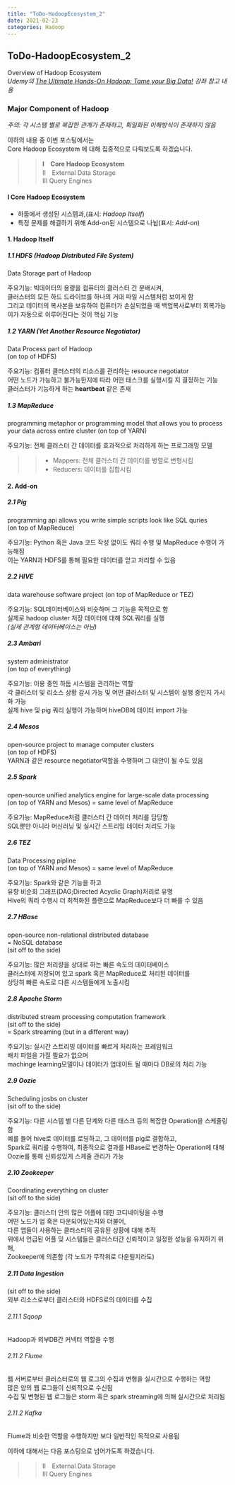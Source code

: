 ```yaml
---
title: "ToDo-HadoopEcosystem_2"
date: 2021-02-23
categories: Hadoop
---
```


## ToDo-HadoopEcosystem_2 

Overview of Hadoop Ecosystem<br>
*Udemy의 [The Ultimate Hands-On Hadoop: Tame your Big Data!](https://www.udemy.com/course/the-ultimate-hands-on-hadoop-tame-your-big-data/) 강좌 참고 내용*


### Major Component of Hadoop<br>
*주의: 각 시스템 별로 복잡한 관계가 존재하고, 획일화된 이해방식이 존재하지 않음*<br>

이하의 내용 중 이번 포스팅에서는 <br>
Core Hadoop Ecosystem 에 대해 집중적으로 다뤄보도록 하겠습니다.<br>
>> **Ⅰ　Core Hadoop Ecosystem** <br>
>> Ⅱ　External Data Storage<br>
>> Ⅲ Query Engines<br>


#### Ⅰ Core Hadoop Ecosystem<br>
- 하둡에서 생성된 시스템과,(표시: *Hadoop Itself*)<br>
- 특정 문제를 해결하기 위해 Add-on된 시스템으로 나뉨(표시: *Add-on*)

#### 1. Hadoop Itself

##### 1.1 HDFS (Hadoop Distributed File System) <br>
Data Storage part of Hadoop <br>

주요기능: 빅데이터의 용량을 컴퓨터의 클러스터 간 분배시켜, <br>
클러스터의 모든 하드 드라이브를 하나의 거대 파일 시스템처럼 보이게 함<br>
그리고 데이터의 복사본을 보유하여 컴퓨터가 손실되었을 때 백업복사로부터 회복가능<br>
이가 자동으로 이루어진다는 것이 핵심 기능<br>


##### 1.2 YARN (Yet Another Resource Negotiator) <br>
Data Process part of Hadoop <br>
(on top of HDFS) <br>

주요기능: 컴퓨터 클러스터의 리소스를 관리하는 resource negotiator <br>
어떤 노드가 가능하고 불가능한지에 따라 어떤 태스크를 실행시킬 지 결정하는 기능<br>
클러스터가 기능하게 하는 **heartbeat** 같은 존재<br>


##### 1.3 MapReduce <br>
programming metaphor or programming model that allows you to process your data across entire cluster
(on top of YARN) <br>

주요기능: 전체 클러스터 간 데이터를 효과적으로 처리하게 하는 프로그래밍 모델<br>
>> - Mappers: 전체 클러스터 간 데이터를 병렬로 변형시킴<br>
>> - Reducers: 데이터를 집합시킴<br>

#### 2. Add-on 

##### 2.1 Pig <br>
programming api allows you write simple scripts look like SQL quries <br>
(on top of MapReduce) <br>

주요기능: Python 혹은 Java 코드 작성 없이도 쿼리 수행 및 MapReduce 수행이 가능해짐<br>
이는 YARN과 HDFS를 통해 필요한 데이터를 얻고 처리할 수 있음<br>

##### 2.2 HIVE <br>
data warehouse software project
(on top of MapReduce or TEZ) <br>

주요기능: SQL데이터베이스와 비슷하며 그 기능을 목적으로 함<br>
실제로 hadoop cluster 저장 데이터에 대해 SQL쿼리를 실행<br>
*(실제 관계형 데이터베이스는 아님)*

##### 2.3 Ambari <br>
system administrator <br> 
(on top of everything) <br>

주요기능: 이용 중인 하둡 시스템을 관리하는 역할<br>
각 클러스터 및 리소스 상황 감시 가능 및 어떤 클러스터 및 시스템이 실행 중인지 가시화 가능<br>
실제 hive 및 pig 쿼리 실행이 가능하며 hiveDB에 데이터 import 가능<br>

##### 2.4 Mesos <br>
open-source project to manage computer clusters<br>
(on top of HDFS) <br>
YARN과 같은 resource negotiator역할을 수행하며 그 대안이 될 수도 있음<br>

##### 2.5 Spark <br>
open-source unified analytics engine for large-scale data processing<br>
(on top of YARN and Mesos) = same level of MapReduce <br>

주요기능: MapReduce처럼 클러스터 간 데이터 처리를 담당함<br>
SQL뿐만 아니라 머신러닝 및 실시간 스트리밍 데이터 처리도 가능<br>

##### 2.6 TEZ <br>
Data Processing pipline<br>
(on top of YARN and Mesos) = same level of MapReduce <br>

주요기능: Spark와 같은 기능을 하고<br>
유향 비순회 그래프(DAG;Directed Acyclic Graph)처리로 유명<br>
Hive의 쿼리 수행시 더 최적화된 플랜으로 MapReduce보다 더 빠를 수 있음<br>

##### 2.7 HBase <br>
open-source non-relational distributed database<br>
= NoSQL database<br>
(sit off to the side)<br>

주요기능: 많은 처리량을 상대로 하는 빠른 속도의 데이터베이스 <br>
클러스터에 저장되어 있고 spark 혹은 MapReduce로 처리된 데이터를 <br>
상당히 빠른 속도로 다른 시스템들에게 노출시킴<br>

##### 2.8 Apache Storm <br>
distributed stream processing computation framework<br>
(sit off to the side)<br>
= Spark streaming (but in a different way)

주요기능: 실시간 스트리밍 데이터를 빠르게 처리하는 프레임워크 <br>
배치 파일을 가질 필요가 없으며 <br>
machinge learning모델이나 데이터가 업데이트 될 때마다 DB로의 처리 가능<br>

##### 2.9 Oozie <br>
Scheduling josbs on cluster<br>
(sit off to the side)<br>

주요기능: 다른 시스템 별 다른 단계와 다른 태스크 등의 복잡한 Operation을 스케줄링함 <br>
예를 들어 hive로 데이터를 로딩하고, 그 데이터를 pig로 결합하고, <br>
Spark로 쿼리를 수행하여, 최종적으로 결과를 HBase로 변경하는 Operation에 대해 <br>
Oozie를 통해 신뢰성있게 스케줄 관리가 가능<br>

##### 2.10 Zookeeper <br>
Coordinating everything on cluster<br>
(sit off to the side)<br>

주요기능: 클러스터 안의 많은 어플에 대한 코디네이팅을 수행 <br>
어떤 노드가 업 혹은 다운되어있는지와 더불어, <br> 
다른 앱들이 사용하는 클러스터의 공유된 상황에 대해 추적<br>
위에서 언급된 어플 및 시스템들은 클러스터간 신뢰적이고 일정한 성능을 유지하기 위해, <br>
Zookeeper에 의존함 (각 노드가 무작위로 다운될지라도)<br>

##### 2.11 Data Ingestion <br>
(sit off to the side)<br>
외부 리소스로부터 클러스터와 HDFS로의 데이터를 수집  

###### 2.11.1 Sqoop <br>
Hadoop과 외부DB간 커넥터 역할을 수행 <br>

###### 2.11.2 Flume <br>
웹 서버로부터 클러스터로의 웹 로그의 수집과 변형을 실시간으로 수행하는 역할<br>
많은 양의 웹 로그들이 신뢰적으로 수신됨<br>
수집 및 변형된 웹 로그들은 storm 혹은 spark streaming에 의해 실시간으로 처리됨<br>

###### 2.11.2 Kafka <br>
Flume과 비슷한 역할을 수행하지만 보다 일반적인 목적으로 사용됨


이하에 대해서는 다음 포스팅으로 넘어가도록 하겠습니다. <br>
>> Ⅱ　External Data Storage<br>
>> Ⅲ Query Engines<br>
